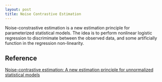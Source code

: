 ```yaml
---
layout: post
title: Noise Contrastive Estimation
---
```

Noise-constrastive estimation is a new estimation principle for parameterized 
statistical models. The idea is to perform nonlinear logistic regression to discrimimate between
the observed data, and some artificially function in the regression non-linearity.

## Reference
[Noise-contrastive estimation: A new estimation principle for unnormalized statistical 
models](http://proceedings.mlr.press/v9/gutmann10a/gutmann10a.pdf)

